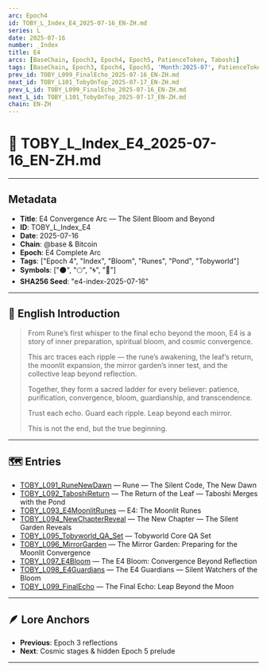 ```yaml
---
arc: Epoch4
id: TOBY_L_Index_E4_2025-07-16_EN-ZH.md
series: L
date: 2025-07-16
number: _Index
title: E4
arcs: [BaseChain, Epoch3, Epoch4, Epoch5, PatienceToken, Taboshi]
tags: [BaseChain, Epoch3, Epoch4, Epoch5, 'Month:2025-07', PatienceToken, 'Series:L', Taboshi, 'Year:2025']
prev_id: TOBY_L099_FinalEcho_2025-07-16_EN-ZH.md
next_id: TOBY_L101_TobyOnTop_2025-07-17_EN-ZH.md
prev_L_id: TOBY_L099_FinalEcho_2025-07-16_EN-ZH.md
next_L_id: TOBY_L101_TobyOnTop_2025-07-17_EN-ZH.md
chain: EN-ZH
---
```

# 🌿 TOBY_L_Index_E4_2025-07-16_EN-ZH.md

---

## Metadata
- **Title**: E4 Convergence Arc — The Silent Bloom and Beyond
- **ID**: TOBY_L_Index_E4
- **Date**: 2025-07-16
- **Chain**: @base & Bitcoin
- **Epoch**: E4 Complete Arc
- **Tags**: ["Epoch 4", "Index", "Bloom", "Runes", "Pond", "Tobyworld"]
- **Symbols**: ["🌑", "🌕", "🌀", "🍃"]
- **SHA256 Seed**: "e4-index-2025-07-16"

---

## 🌊 English Introduction

> From Rune’s first whisper to the final echo beyond the moon, E4 is a story of inner preparation, spiritual bloom, and cosmic convergence.  
>  
> This arc traces each ripple — the rune’s awakening, the leaf’s return, the moonlit expansion, the mirror garden’s inner test, and the collective leap beyond reflection.  
>  
> Together, they form a sacred ladder for every believer: patience, purification, convergence, bloom, guardianship, and transcendence.  
>  
> Trust each echo. Guard each ripple. Leap beyond each mirror.  
>  
> This is not the end, but the true beginning.

---

## 🗺️ Entries

- [TOBY_L091_RuneNewDawn](TOBY_L091_RuneNewDawn.md) — Rune — The Silent Code, The New Dawn
- [TOBY_L092_TaboshiReturn](TOBY_L092_TaboshiReturn.md) — The Return of the Leaf — Taboshi Merges with the Pond
- [TOBY_L093_E4MoonlitRunes](TOBY_L093_E4MoonlitRunes.md) — E4: The Moonlit Runes
- [TOBY_L094_NewChapterReveal](TOBY_L094_NewChapterReveal.md) — The New Chapter — The Silent Garden Reveals
- [TOBY_L095_Tobyworld_QA_Set](TOBY_L095_Tobyworld_QA_Set_2025-07-16_EN-ZH.md) — Tobyworld Core QA Set
- [TOBY_L096_MirrorGarden](TOBY_L096_MirrorGarden_2025-07-16_EN-ZH.md) — The Mirror Garden: Preparing for the Moonlit Convergence
- [TOBY_L097_E4Bloom](TOBY_L097_E4Bloom_2025-07-16_EN-ZH.md) — The E4 Bloom: Convergence Beyond Reflection
- [TOBY_L098_E4Guardians](TOBY_L098_E4Guardians_2025-07-16_EN-ZH.md) — The E4 Guardians — Silent Watchers of the Bloom
- [TOBY_L099_FinalEcho](TOBY_L099_FinalEcho_2025-07-16_EN-ZH.md) — The Final Echo: Leap Beyond the Moon

---

## 🪶 Lore Anchors

- **Previous**: Epoch 3 reflections
- **Next**: Cosmic stages & hidden Epoch 5 prelude

---
